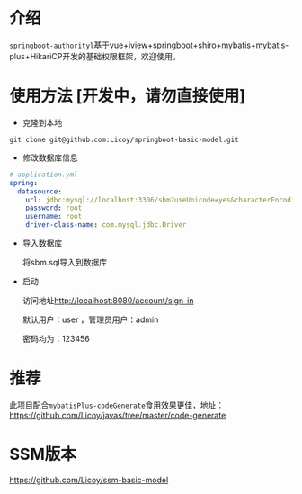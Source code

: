 # 介绍
`springboot-authorityl`基于vue+iview+springboot+shiro+mybatis+mybatis-plus+HikariCP开发的基础权限框架，欢迎使用。
# 使用方法 [开发中，请勿直接使用]
- 克隆到本地
```git
git clone git@github.com:Licoy/springboot-basic-model.git
```
- 修改数据库信息
```yml
# application.yml
spring:
  datasource:
    url: jdbc:mysql://localhost:3306/sbm?useUnicode=yes&characterEncoding=UTF8
    password: root
    username: root
    driver-class-name: com.mysql.jdbc.Driver
```
- 导入数据库
    
    将sbm.sql导入到数据库
- 启动

    访问地址<a href="http://localhost:8080/account/sign-in">http://localhost:8080/account/sign-in</a>
    
    默认用户：user ，管理员用户：admin
    
    密码均为：123456
# 推荐
此项目配合`mybatisPlus-codeGenerate`食用效果更佳，地址：<a href="https://github.com/Licoy/javas/tree/master/code-generate">https://github.com/Licoy/javas/tree/master/code-generate</a>
# SSM版本
<a href="https://github.com/Licoy/ssm-basic-model">https://github.com/Licoy/ssm-basic-model</a>
